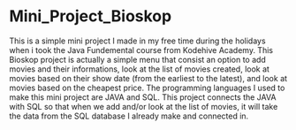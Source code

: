 # Mini_Project_Bioskop

This is a simple mini project I made in my free time during the holidays when i took the Java Fundemental course from Kodehive Academy. This Bioskop project is actually a simple menu that consist an option to add movies and their informations, look at the list of movies created, look at movies based on their show date (from the earliest to the latest), and look at movies based on the cheapest price. The programming languages I used to make this mini project are JAVA and SQL. This project connects the JAVA with SQL so that when we add and/or look at the list of movies, it will take the data from the SQL database I already make and connected in.

